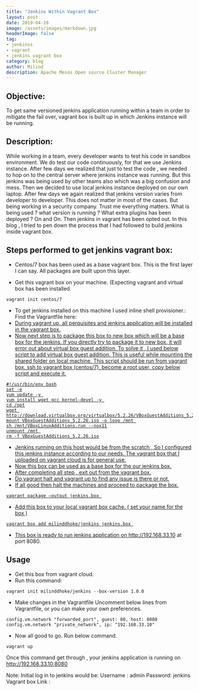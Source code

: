 ```yaml
---
title: "Jenkins Within Vagrant Box"
layout: post
date: 2019-04-28
image: /assets/images/markdown.jpg
headerImage: false
tag:
- jenkinss
- vagrant
- jenkins vagrant box
category: blog
author: Milind 
description: Apache Mesos Open source Cluster Manager
---
```


## Objective:

 To get same versioned jenkins application running within a team in order to mitigate the fail over, vagrant box is built up in which Jenkins instance will be running. 

## Description:

While working in a team, every developer wants to test his code in sandbox environment. We do test our code continuously, for that we use Jenkins instance. After few days we realized that just to test the code , we needed to hop on to the central server where jenkins instance was running. But this jenkins was being used by other teams also which was a big confusion and mess. Then we decided to use local jenkins instance deployed on our own laptop. After few days we again realized that jenkins version varies from developer to developer. This does not matter in most of the cases. But being working in a security company. Trust me everything matters. What is being used ? what version is running ? What extra plugins has been deployed ? On and On.
Then jenkins in vagrant has been opted out. In this blog , I tried to pen down the process that I had followed to build jenkins inside vagrant box. 

## Steps performed to get jenkins vagrant box: 

* Centos/7 box has been used as a base vagrant box. This is the first layer I can say. All packages are built upon this layer.

* Get this vagrant box on your machine. (Expecting vagrant and virtual box has been installed

```
vagrant init centos/7
```

* To get jenkins installed on this machine I used inline shell provisioner.:
  Find the Vagrantfile here: <a href='https://github.com/dmilind/vagrant/blob/master/Vagrantfile'> 
* During vagrant up, all perquisites and jenkins application will be installed in the vagrant box. 
* Now next step is to package this box to new box which will be a base box for the jenkins. If you directly try to package it to new box, it will error out about virtual box guest addition.   To solve it , I used below script to add virtual box guest addition. This is useful while mounting the shared folder on local machine. This script should be run from vagrant box. ssh to     vagrant box (centos/7), become a root user, copy below script and execute it.

```
#!/usr/bin/env bash
set -e
yum update -y 
yum install wget gcc kernel-devel -y 
cd /opt
wget http://download.virtualbox.org/virtualbox/5.2.26/VBoxGuestAdditions_5.2.26.iso 
mount VBoxGuestAdditions_5.2.26.iso -o loop /mnt 
sh /mnt/VBoxLinuxAdditions.run --nox11
unmount /mnt 
rm -f VBoxGuestAdditions_5.2.26.iso
```

* Jenkins running on this host would be from the scratch , So I configured this jenkins instance according to our needs. The vagrant box that I uploaded on vagrant cloud is for general use. 
* Now this box can be used as a base box for the our jenkins box. 
* After completing all step , exit out from the vagrant box.
* Do vagrant halt and vagrant up to find any issue is there or not. 
* If all good then halt the machines and proceed to package the box.

```
vagrant package —output jenkins.box 
```
* Add this box to your local vagrant box cache. ( set your name for the box )

```
vagrant box add milinddhoke/jenkins jenkins.box 
```
* This box is ready to run jenkins application on http://192.168.33.10 at port 8080. 

## Usage

* Get this box from vagrant cloud.
* Run this command:
```
vagrant init milinddhoke/jenkins --box-version 1.0.0
```
* Make changes in the Vagrantfile Uncomment below lines from Vagrantfile, or you can make your own preferences.

```
config.vm.network "forwarded_port", guest: 80, host: 8080
config.vm.network "private_network", ip: "192.168.33.10"
```

* Now all good to go. Run below command.

```
vagrant up 
```

Once this command get through , your jenkins application is running on http://192.168.33.10:8080

Note:
Initial log in to jenkins would be:
Username : admin
Password: jenkins 
Vagrant box Link :
<a href='https://app.vagrantup.com/milinddhoke/boxes/jenkins'>

